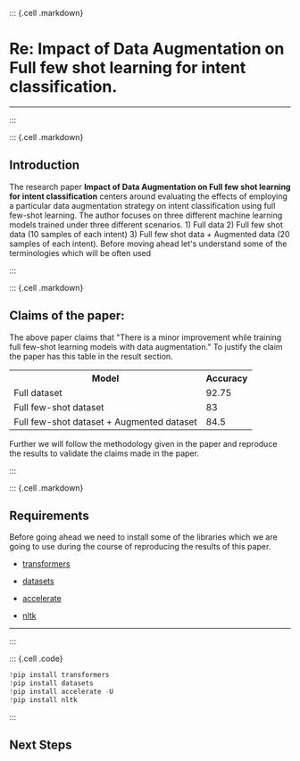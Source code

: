 ::: {.cell .markdown}
# Re: Impact of Data Augmentation on Full few shot learning for intent classification. 

***
:::

::: {.cell .markdown}
## Introduction

The research paper **Impact of Data Augmentation on Full few shot learning for intent classification** centers around evaluating the effects of employing a particular data augmentation strategy on intent classification using full few-shot learning. The author focuses on three different machine learning models trained under three different scenarios. 1) Full data 2) Full few shot data (10 samples of each intent) 3) Full few shot data + Augmented data (20 samples of each intent).
Before moving ahead let's understand some of the terminologies which will be often used

:::


::: {.cell .markdown}
## Claims of the paper:
The above paper claims that "There is a minor improvement while training full few-shot learning models with data augmentation." To justify the claim the paper has this table in the result section.

<div align="center">
  <table>
    <tr>
      <th>Model</th>
      <th>Accuracy</th>
    </tr>
    <tr>
      <td>Full dataset</td>
      <td>92.75</td>
    </tr>
    <tr>
      <td>Full few-shot dataset</td>
      <td>83</td>
    </tr>
    <tr>
      <td>Full few-shot dataset + Augmented dataset</td>
      <td>84.5</td>
    </tr>
  </table>
  </div>

Further we will follow the methodology given in the paper and reproduce the results to validate the claims made in the paper.

:::


::: {.cell .markdown}
## Requirements

Before going ahead we need to install some of the libraries which we are going to use during the course of reproducing the results of this paper.

-   [transformers](https://pypi.org/project/transformers/)

-   [datasets](https://pypi.org/project/datasets/)

-   [accelerate](https://pypi.org/project/accelerate/)

-   [nltk](https://pypi.org/project/nltk/)

***
:::

::: {.cell .code}
``` python
!pip install transformers
!pip install datasets
!pip install accelerate -U
!pip install nltk
```
:::

## Next Steps
